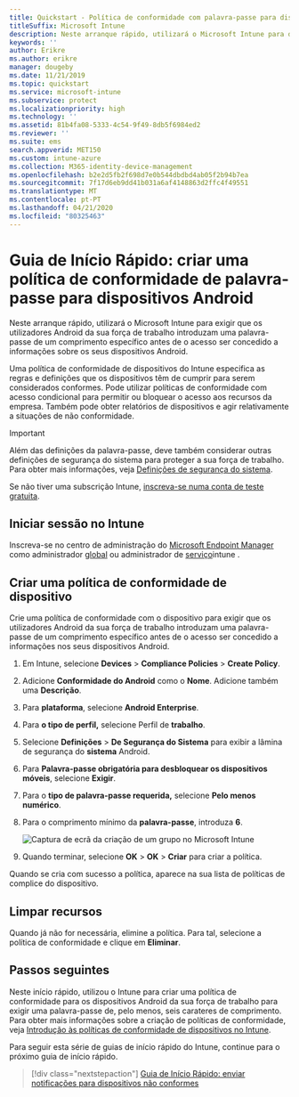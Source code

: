 ```yaml
---
title: Quickstart - Política de conformidade com palavra-passe para dispositivos Android
titleSuffix: Microsoft Intune
description: Neste arranque rápido, utilizará o Microsoft Intune para definir o comprimento da palavra-passe necessária para dispositivos Android.
keywords: ''
author: Erikre
ms.author: erikre
manager: dougeby
ms.date: 11/21/2019
ms.topic: quickstart
ms.service: microsoft-intune
ms.subservice: protect
ms.localizationpriority: high
ms.technology: ''
ms.assetid: 81b4fa08-5333-4c54-9f49-8db5f6984ed2
ms.reviewer: ''
ms.suite: ems
search.appverid: MET150
ms.custom: intune-azure
ms.collection: M365-identity-device-management
ms.openlocfilehash: b2e2d5fb2f698d7e0b544dbdbd4ab05f2b94b7ea
ms.sourcegitcommit: 7f17d6eb9dd41b031a6af4148863d2ffc4f49551
ms.translationtype: MT
ms.contentlocale: pt-PT
ms.lasthandoff: 04/21/2020
ms.locfileid: "80325463"
---
```

# <a name="quickstart-create-a-password-compliance-policy-for-android-devices"></a>Guia de Início Rápido: criar uma política de conformidade de palavra-passe para dispositivos Android

Neste arranque rápido, utilizará o Microsoft Intune para exigir que os utilizadores Android da sua força de trabalho introduzam uma palavra-passe de um comprimento específico antes de o acesso ser concedido a informações sobre os seus dispositivos Android.

Uma política de conformidade de dispositivos do Intune especifica as regras e definições que os dispositivos têm de cumprir para serem considerados conformes. Pode utilizar políticas de conformidade com acesso condicional para permitir ou bloquear o acesso aos recursos da empresa. Também pode obter relatórios de dispositivos e agir relativamente a situações de não conformidade.

> [!IMPORTANT]
> Além das definições da palavra-passe, deve também considerar outras definições de segurança do sistema para proteger a sua força de trabalho. Para obter mais informações, veja [Definições de segurança do sistema](compliance-policy-create-android-for-work.md).

Se não tiver uma subscrição Intune, [inscreva-se numa conta de teste gratuita](../fundamentals/free-trial-sign-up.md).

## <a name="sign-in-to-intune"></a>Iniciar sessão no Intune

Inscreva-se no centro de administração do [Microsoft Endpoint Manager](https://go.microsoft.com/fwlink/?linkid=2109431) como administrador [global](../fundamentals/users-add.md#types-of-administrators) ou administrador de [serviço](../fundamentals/users-add.md#types-of-administrators)intune .

## <a name="create-a-device-compliance-policy"></a>Criar uma política de conformidade de dispositivo

Crie uma política de conformidade com o dispositivo para exigir que os utilizadores Android da sua força de trabalho introduzam uma palavra-passe de um comprimento específico antes de o acesso ser concedido a informações nos seus dispositivos Android.

1. Em Intune, selecione **Devices** > **Compliance Policies** > **Create Policy**.

2. Adicione **Conformidade do Android** como o **Nome**. Adicione também uma **Descrição**.

3. Para **plataforma**, selecione **Android Enterprise**.

4. Para **o tipo de perfil,** selecione Perfil de **trabalho**.

5. Selecione **Definições** > **De Segurança do Sistema** para exibir a lâmina de segurança do **sistema** Android.

6. Para **Palavra-passe obrigatória para desbloquear os dispositivos móveis**, selecione **Exigir**.

7. Para o **tipo de palavra-passe requerida,** selecione **Pelo menos numérico**.

8. Para o comprimento mínimo da **palavra-passe**, introduza **6**.

    ![Captura de ecrã da criação de um grupo no Microsoft Intune](./media/quickstart-set-password-length-android/quickstart-set-password-length-android-01.png)

9. Quando terminar, selecione **OK** > **OK** > **Criar** para criar a política.

Quando se cria com sucesso a política, aparece na sua lista de políticas de complice do dispositivo.

## <a name="clean-up-resources"></a>Limpar recursos

Quando já não for necessária, elimine a política. Para tal, selecione a política de conformidade e clique em **Eliminar**.

## <a name="next-steps"></a>Passos seguintes

Neste início rápido, utilizou o Intune para criar uma política de conformidade para os dispositivos Android da sua força de trabalho para exigir uma palavra-passe de, pelo menos, seis carateres de comprimento. Para obter mais informações sobre a criação de políticas de conformidade, veja [Introdução às políticas de conformidade de dispositivos no Intune](device-compliance-get-started.md).

Para seguir esta série de guias de início rápido do Intune, continue para o próximo guia de início rápido.

> [!div class="nextstepaction"]
> [Guia de Início Rápido: enviar notificações para dispositivos não conformes](quickstart-send-notification.md)
